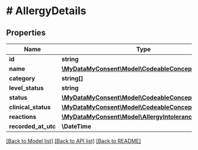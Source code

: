 # # AllergyDetails

## Properties

Name | Type | Description | Notes
------------ | ------------- | ------------- | -------------
**id** | **string** |  |
**name** | [**\MyDataMyConsent\Model\CodeableConcept**](CodeableConcept.md) |  | [optional]
**category** | **string[]** |  |
**level_status** | **string** |  | [optional]
**status** | [**\MyDataMyConsent\Model\CodeableConcept**](CodeableConcept.md) |  | [optional]
**clinical_status** | [**\MyDataMyConsent\Model\CodeableConcept**](CodeableConcept.md) |  | [optional]
**reactions** | [**\MyDataMyConsent\Model\AllergyIntoleranceReaction[]**](AllergyIntoleranceReaction.md) |  |
**recorded_at_utc** | **\DateTime** |  | [optional]

[[Back to Model list]](../../README.md#models) [[Back to API list]](../../README.md#endpoints) [[Back to README]](../../README.md)
